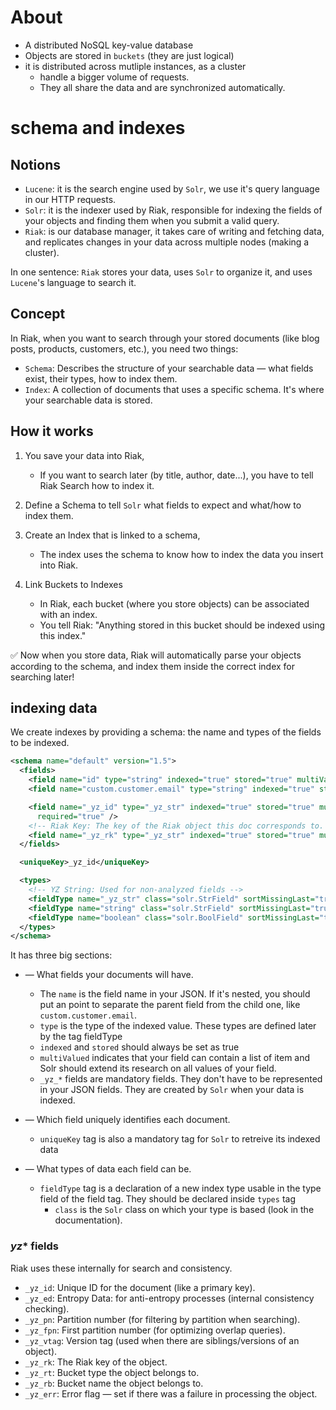 # About

- A distributed NoSQL key-value database
- Objects are stored in `buckets` (they are just logical)
- it is distributed across mutliple instances, as a cluster
  - handle a bigger volume of requests.
  - They all share the data and are synchronized automatically.

# schema and indexes

## Notions

- `Lucene`: it is the search engine used by `Solr`, we use it's query language in our HTTP requests.
- `Solr`: it is the indexer used by Riak, responsible for indexing the fields of your objects and finding them when you submit a valid query.
- `Riak`: is our database manager, it takes care of writing and fetching data, and replicates changes in your data across multiple nodes (making a cluster).

In one sentence: `Riak` stores your data, uses `Solr` to organize it, and uses `Lucene`'s language to search it.

## Concept

In Riak, when you want to search through your stored documents (like blog posts, products, customers, etc.), you need two things:

- `Schema`: Describes the structure of your searchable data — what fields exist, their types, how to index them.
- `Index`: A collection of documents that uses a specific schema. It's where your searchable data is stored.

## How it works

1. You save your data into Riak,

   - If you want to search later (by title, author, date...), you have to tell Riak Search how to index it.

2. Define a Schema to tell `Solr` what fields to expect and what/how to index them.

3. Create an Index that is linked to a schema,

   - The index uses the schema to know how to index the data you insert into Riak.

4. Link Buckets to Indexes
   - In Riak, each bucket (where you store objects) can be associated with an index.
   - You tell Riak: "Anything stored in this bucket should be indexed using this index."

✅ Now when you store data, Riak will automatically parse your objects according to the schema, and index them inside the correct index for searching later!

## indexing data

We create indexes by providing a schema: the name and types of the fields to be indexed.

```xml
<schema name="default" version="1.5">
  <fields>
    <field name="id" type="string" indexed="true" stored="true" multiValued="true" />
    <field name="custom.customer.email" type="string" indexed="true" stored="true" multiValued="true" />

    <field name="_yz_id" type="_yz_str" indexed="true" stored="true" multiValued="false"
      required="true" />
    <!-- Riak Key: The key of the Riak object this doc corresponds to. -->
    <field name="_yz_rk" type="_yz_str" indexed="true" stored="true" multiValued="false" />
  </fields>

  <uniqueKey>_yz_id</uniqueKey>

  <types>
    <!-- YZ String: Used for non-analyzed fields -->
    <fieldType name="_yz_str" class="solr.StrField" sortMissingLast="true" />
    <fieldType name="string" class="solr.StrField" sortMissingLast="true" />
    <fieldType name="boolean" class="solr.BoolField" sortMissingLast="true" />
  </types>
</schema>
```

It has three big sections:

- <fields> — What fields your documents will have.

  - The `name` is the field name in your JSON. If it's nested, you should put an point to separate the parent field from the child one, like `custom.customer.email`.
  - `type` is the type of the indexed value. These types are defined later by the tag fieldType
  - `indexed` and `stored` should always be set as true
  - `multiValued` indicates that your field can contain a list of item and Solr should extend its research on all values of your field.
  - `_yz_*` fields are mandatory fields. They don't have to be represented in your JSON fields. They are created by `Solr` when your data is indexed.

- <uniqueKey> — Which field uniquely identifies each document.

  - `uniqueKey` tag is also a mandatory tag for `Solr` to retreive its indexed data

- <types> — What types of data each field can be.
  - `fieldType` tag is a declaration of a new index type usable in the type field of the field tag. They should be declared inside `types` tag
    - `class` is the `Solr` class on which your type is based (look in the documentation).

### _yz_\* fields

Riak uses these internally for search and consistency.

- `_yz_id`: Unique ID for the document (like a primary key).
- `_yz_ed`: Entropy Data: for anti-entropy processes (internal consistency checking).
- `_yz_pn`: Partition number (for filtering by partition when searching).
- `_yz_fpn`: First partition number (for optimizing overlap queries).
- `_yz_vtag`: Version tag (used when there are siblings/versions of an object).
- `_yz_rk`: The Riak key of the object.
- `_yz_rt`: Bucket type the object belongs to.
- `_yz_rb`: Bucket name the object belongs to.
- `_yz_err`: Error flag — set if there was a failure in processing the object.
